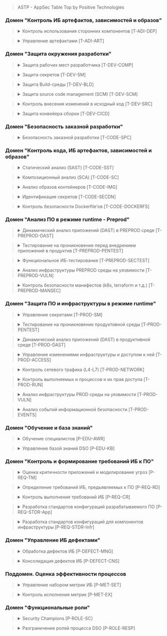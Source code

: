 > ASTP - AppSec Table Top by Positive Technologies 

### Домен "Контроль ИБ артефактов, зависимостей и образов"      

> <details>
> <summary> Контроль использования сторонних компонентов [T-ADI-DEP] </summary>
> 
> |ID| Описание | Уровень зрелости | BSIMM| SAMM | ASTP
> | --- | --- | --- | --- | --- | --- |
> | T-ADI-DEP-0-1 | Управление зависимостями (Dependencies) в исходном коде осуществляется в каком-либо виде | 0 |- | SB-B-1 |- |
> | T-ADI-DEP-1-1 | Существуют (формализованы) единые правила, определяющие возможность использования тех или иных зависимостей в коде. </br> Например, есть утвержденный документ, и/или страница в базе знаний, описывающие порядок использования зависимостей в коде. | 2 |- | SB-B-2 | TP2 |
> | T-ADI-DEP-1-2 | Обновление существующих зависимостей выполняется вручную. </br> Например, если возникла необходимость использовать новую версию библиотеки в коде, то ее вручную выгружают и добавляют в проект | 2 |- | SB-B-2 |- |
> | T-ADI-DEP-1-3 | Существует (описан, формализован) план реагирования на события ИБ, связанных с зависимостями. | 2 | SR2.7 |- | MI4 |
> | T-ADI-DEP-1-4 | Выполняется харденинг (безопасная настройка) файлов конфигураций используемых пакетов open source software - OSS (например, nuget.config, .npmrc, pip.conf, pom.xml, etc.). | 2 |- | EM-A-1 | CNFG1 |
> | T-ADI-DEP-1-5 | Зависимости с тэгом "latest" не применяются | 2 |- | SA-B-1 |- |
> | T-ADI-DEP-2-1 | Разработчики получают и используют OSS компоненты, применяя только стандартизованные (формализованные и утвержденные) методы | 3 | SR2.7 |- |- |
> | T-ADI-DEP-2-2 | Контролируется и регулируется использование новых (моложе 60 дней) и старых (неактуальных, заброшенных, старше 365 дней) OSS. </br> Например, настроен OSS firewall на предупреждение (или запрет) использования OSS, выпущенных\актуализированных более 365 дней назад и менее чем 60 дней | 3 |- | OM-B-1, OM-B-2, SB-B-2 |- |
> | T-ADI-DEP-3-1 | Выполняется инвентаризация используемых зависимостей. </br> Например, создан внутренний репозиторий. | 4 | SR1.5 | SB-B-1 | SCA5 |
> | T-ADI-DEP-3-2 | При выполнении Pull/Merge request предоставляется список всех уязвимостей используемых зависимостей. </br> Это может быть реализовано с помощью SCA решения | 4 |- |- |- |
> | T-ADI-DEP-3-3 | Выполняется верификация цифровой подписи SBOM перед использованием зависимостей в сборке. </br> Это может быть реализовано с помощью SCA решения | 4 |- |- | SCS1 </br> IA3 |
> | T-ADI-DEP-3-4 | Выполняется автоматическое обновление используемых зависимостей. </br> Это может быть реализовано с помощью специальных утилит для обновления зависимостей. | 4 |- |- |- |
> | T-ADI-DEP-4-1 | Выполняется самостоятельная сборка необходимых зависимостей в доверенной среде | 6 |- |- |- |
> | T-ADI-DEP-4-2 | Выполняется создание и проверка цифровой подписи собранных зависимостей </br> Например, с помощью Cosign | 6 | SE2.4 | SB-A-1 | SCS1 </br> IA3 |
> | T-ADI-DEP-4-3 | Выполняется создание и проверка цифровой подписи на SBOM для собранных зависимостей </br> Например, с помощью Cosign | 6 |- |- | SCS1 </br> IA3 |
>
</details>

> <details>
> <summary>Управление артефактами [T-ADI-ART] </summary>
> 
> |ID| Описание | Уровень зрелости | BSIMM| SAMM | ASTP
> | --- | --- | --- | --- | --- | --- |
> | T-ADI-ART-0-1 | Управление артефактами разработки присутствует в каком-либо виде | 0 |- | SA-B-2 |- |
> | T-ADI-ART-1-1 | Все артефакты разработки хранятся в доверенных registry. </br> Например, используется внутренний реестр. | 1 |- |- | OSS2 |
> | T-ADI-ART-1-2 | Строго ограниченный перечень лиц может помещать артефакты в registry. </br> Внутри registry настроены правила разграничения доступа. | 1 |- |- | AC2 |
> | T-ADI-ART-1-3 | Для аутентификации в registry используются внешние сервисы. </br> Например, выполнена интеграция с LDAP или другим IdM, локальные учетные записи не используются. | 1 |- |- |- |
> | T-ADI-ART-1-4 | Отключен анонимный доступ в registry | 1 |- |- | AC2 </br> CNFG1 |
> | T-ADI-ART-1-5 | Настроен и включен аудит любых изменений конфигурации хранилищ артефактов | 1 |- |- | CNFG1 |
> | T-ADI-ART-2-1 | Разработчики получают артефакты для дальнейшей работы только из внутренних репозиториев | 3 |- |- |- |
> | T-ADI-ART-2-2 | Выполняется создание хэш сумм артефактов перед отправкой их в registry, а также их проверка при сборке | 3 |- |- | SCS1 </br> IA3 |
> | T-ADI-ART-2-3 | Для взаимодействия с registry используются webhook с использованием TLS версии не ниже 1.2 | 3 |- |- |- |
> | T-ADI-ART-3-1 | Выполняется создание цифровых подписей всех артефактов перед их отправкой в registry | 4 | SE2.4 |- | SCS1 </br> IA3 |
> | T-ADI-ART-3-2 | Для всех артефактов создается SBOM | 4 | SR1.5 </br> SE3.6 |- |- |
> | T-ADI-ART-3-3 | Используется многофакторная аутентификация для доступа к registry | 4 |- |- |- |
> | T-ADI-ART-3-4 | Конвейер сборки (build pipeline) подписывает все артефакты, которые он создает | 4 | SE2.4 |- | IA3 |
> | T-ADI-ART-4-1 | Выполняется шифрование всех артефактов в registry | 5 |- |- |- |
>
</details>

### Домен "Защита окружения разработки"

> <details>
> <summary>Защита рабочих мест разработчика [T-DEV-COMP] </summary>
> 
> |ID| Описание | Уровень зрелости | BSIMM| SAMM | ASTP
> | --- | --- | --- | --- | --- | --- |
> | T-DEV-COMP-0-1 | Применяются практики защиты рабочих мест разработчиков | 0 |- |- | CNFG1 </br> MI1 |
> | T-DEV-COMP-1-1 | Утверждены и применяются базовые требования к ПО и настройкам на корпоративных рабочих местах разработчиков. </br> Например, требования к антивирусу, обновлениям ОС, требования к паролям. | 1 |- |- |- |
> | T-DEV-COMP-1-2 | Удаленный доступ с некорпоративных (и, соответственно, ненастроенных) устройств к инструментам разработки возможен только для ограниченного (небольшого) числа устройств. | 1 |- |- | AC2 </br> MI1 |
> | T-DEV-COMP-2-1 | Удаленный доступ к инструментам разработки возможен либо с корпоративных устройств с использованием MDM, либо через промежуточные\проксирующие системы, например, VDI или PAM. | 3 |- |- | MI1 |
>
</details>

> <details>
> <summary>Защита секретов [T-DEV-SM] </summary>
> 
> |ID| Описание | Уровень зрелости | BSIMM| SAMM | ASTP
> | --- | --- | --- | --- | --- | --- |
> | T-DEV-SM-0-1 | Существует практика управления секретами | 0 |- | SD-B-1 |- |
> | T-DEV-SM-1-1 | Секреты в среде разработки защищаются встроенными механизмами инструментов разработки, например, CI/CD системы, без применения Secret Management систем. | 1 |- | SD-B-1 |- |
> | T-DEV-SM-1-2 | Инциденты ИБ, связанные с использованием секретов в среде разработки, обрабатываются службой ИБ совместно с разработчиками. | 1 | CMVM1.1 | IM-A-2 | MI4 |
> | T-DEV-SM-2-1 | Секреты окружения разработки хранятся в Secret Management инструменте, например, Hashicorp Vault. | 2 |- | SD-B-2 | IA2 |
> | T-DEV-SM-2-2 | Разработчики и инженеры обмениваются секретамис помощью инструмента Secret Management, например, Hashicorp Vault | 2 |- | SD-B-2 |- |
> | T-DEV-SM-3-1 | Секреты всех сред и инструментов (за исключением рабочих станций разработчиков и подобных adhoc сред) хранятся в SM (например, Vault), количество hardcoded секретов минимально. Случаи использования hardcoded секретов известны команде ИБ и запланирован отказ от их использования | 3 |- | SD-B-1 |- |
> | T-DEV-SM-3-2 | Сформирована и применяется политика ротации секретов окружений разработки | 3 |- | SD-B-3 |- |
> | T-DEV-SM-4-1 | Используются динамические секреты с ограничением доступа для сред | 6 |- |- |- |
>
</details>

> <details>
> <summary>Защита Build-среды [T-DEV-BLD] </summary>
> 
> |ID| Описание | Уровень зрелости | BSIMM| SAMM | ASTP
> | --- | --- | --- | --- | --- | --- |
> | T-DEV-BLD-0-1 | Применяются практики защиты инфраструктуры сборки ПО | 0 |- | SB-A-1 | CNFG1 </br> SCS2 |
> | T-DEV-BLD-1-1 | Доступ к среде сборки (build) (оркестратор, worker-узлы итд) ограничен (настроен RBAC) | 2 |- |- | AC2 </br> MI1 |
> | T-DEV-BLD-1-2 | Для всех узлов сборки (build worker) используется подход push (вместо pull) для передачи параметров | 2 |- |- |- |
> | T-DEV-BLD-1-3 | Каждый узел сборки (build worker) имеет минимально необходимые сетевые доступы (для связи только с нужными сервисами и только по определенным портам\протоколам) | 2 |- | SB-A-2 | AC1 </br> MI1 |
> | T-DEV-BLD-1-4 | Выполняется централизованное хранение журналов (логов) сборки, включающее изменение настроек | 2 |- | SB-A-3 | SCS2 |
> | T-DEV-BLD-2-1 | Осуществляется мониторинг и реагирование на инциденты для узлов сборки в части потребления вычислительных ресурсов (CPU, RAM, HDD и пр). | 3 | CMVM1.1 |- |- |
> | T-DEV-BLD-3-1 | Каждый узел сборки (build worker) имеет отдельную роль (например, тестирование, компиляция, отправка артефактов), прочие задачи на нем не выполняются | 5 |- |- | TP3 |
> | T-DEV-BLD-3-2 | Реализована настройка механизмов безопасности для узлов сборки | 5 |- | SB-A-1 </br> SB-A-2 | CNFG1 |
> | T-DEV-BLD-3-3 | Все настройки узлов сборки (build worker) централизованно хранятся в системе хранения исходного кода | 5 |- |- |- |
> | T-DEV-BLD-4-1 | Создание среды сборки (build environment) выполняется автоматизировано (IaC) | 6 |- |- | SCS2 |
>
</details>
 
> <details>
> <summary>Защита source code management (SCM) [T-DEV-SCM] </summary>
> 
> |ID| Описание | Уровень зрелости | BSIMM| SAMM | ASTP
> | --- | --- | --- | --- | --- | --- |
> | T-DEV-SCM-0-1 | Применяются практики защиты репозитория кода | 0 |- |- |- |
> | T-DEV-SCM-1-1 | Создавать и удалять репозитории могут только определенные пользователи (например, настроен RBAC) | 2 |- |- | AC2 |
> | T-DEV-SCM-1-2 | Удалять issues могут только определенные пользователи (например, настроен RBAC) | 2 |- |- | AC2 |
> | T-DEV-SCM-1-3 | Создавать teams/groups могут только определенные пользователи (например, настроен RBAC) | 2 |- |- | AC2 |
> | T-DEV-SCM-1-4 | Количество администраторов VCS ограничено и регулярно проверяется | 2 |- |- |- |
> | T-DEV-SCM-1-5 | Управление доступом к системе контроля версий осуществляется с использованием ролевой модели, созданной на основе принципа минимальных привилегий. Модель регулирует как минимум: </br> - Возможности по созданию репозиториев </br> - Возможности по удалению репозиториев </br> - Возможности по изменению видимости репозиториев | 2 |- |- |- |
> | T-DEV-SCM-1-6 | Непривилегированным пользователям доступно создание только приватных репозиториев | 2 |- |- | AC2 |
> | T-DEV-SCM-1-7 | При установке любых приложений и дополнений в Source code management системах (SCM) запрашивается одобрение (approval) администратора | 2 |- |- |- |
> | T-DEV-SCM-2-1 | У всех копий (forks) кода включен аудит, а также назначен ответственный | 3 |- |- |- |
> | T-DEV-SCM-2-2 | Регулярно осуществляется анализ и удаление неактивных пользователей из проекта | 3 |- |- |- |
> | T-DEV-SCM-2-3 | Почтовые уведомления могут направляться только на доверенные (проверенные) домены | 3 |- |- |- |
> | T-DEV-SCM-2-4 | Неактивные (ненужные) приложения (applications или дополнения) удаляются из SCM системы | 3 |- | OM-B-1 |- |
> | T-DEV-SCM-2-5 | Для каждого репозитория по умолчанию установлены минимальные привилегии пользователей | 3 |- | SA-A-1 |- |
> | T-DEV-SCM-2-6 | Для добавления нового пользователя в VCS используются только корпоративные email | 3 |- |- |- |
> | T-DEV-SCM-3-1 | Все изменения видимости проекта отслеживаются | 4 |- |- |- |
> | T-DEV-SCM-3-2 | Осуществляется идентификация неиспользуемых репозиториев и их архивирование | 4 |- |- |- |
> | T-DEV-SCM-3-3 | Доступ к SCM осуществляется с использованием многофакторной аутентификации | 4 |- |- |- |
> | T-DEV-SCM-3-4 | Доступ к VCS системам осуществляется только с разрешенных IP-адресов | 4 |- |- | AC1 |
> | T-DEV-SCM-4-1 | Проводится анализ кода на наличие аномалий, релевантных организации (например, commit содержит слишком значительные изменения объемов кода или в commit'ов слишком много в определенный промежуток времени) | 6 |- |- | MI4 |
> | T-DEV-SCM-4-2 | Доступ разработчиков к репозиторию осуществляется с использованием сертификатов, созданных только с использованием внутреннего CA (центр сертификации) компании (а не самоподписанные сертификаты) в качестве дополнительного фактора аутентификации | 6 |- |- |- |
>
</details>


> <details>
> <summary>Контроль внесения изменений в исходный код [T-DEV-SRC] </summary>
> 
> |ID| Описание | Уровень зрелости | BSIMM| SAMM | ASTP
> | --- | --- | --- | --- | --- | --- |
> | T-DEV-SRC-0-1 | Применяются практики контроля внесения изменений в исходный код | 0 |- | RT-A-3 |- |
> | T-DEV-SRC-1-1 | Все изменения в исходном коде отслеживаются с использованием системы контроля версий (SCM) | 1 |- |- | GF1 |
> | T-DEV-SRC-1-2 | Круг согласования запроса на слияние исходного кода начинается заново при внесении новых предложений по изменению | 1 |- |- | GF1 |
> | T-DEV-SRC-1-3 | Разработчики не обладают правами "dismiss code change review", позволяющими обходить стандартную процедуру проверки кода | 1 |- |- | AC2 |
> | T-DEV-SRC-1-4 | Для всех репозиториев включена опция linear history. В качестве вариантов merge доступны только squash и rebase merge | 1 |- |- |- |
> | T-DEV-SRC-1-5 | Используется защита веток (branch protection) | 1 |- |- |- |
> | T-DEV-SRC-2-1 | Осуществляется регулярный анализ и удаление неиспользуемых веток (branches) | 3 |- |- |- |
> | T-DEV-SRC-2-2 | Запрос на слияние (merge request) реализуется только при успешном прохождении всех проверок | 3 | ST3.6 |- |- |
> | T-DEV-SRC-2-3 | Все открытые ветки (branches) обновляются перед отправкой запроса на merge | 3 |- |- |- |
> | T-DEV-SRC-2-4 | Слияние изменений в исходном коде разрешены только в случае отсутствия открытых комментариев и обсуждений | 3 |- |- |- |
> | T-DEV-SRC-2-5 | Для каждого изменения исходного кода есть соответствующий тикет в системе управления заданиями (task maganement system, например, jira) | 3 |- |- |- |
> | T-DEV-SRC-2-6 | Правила защиты, применяемые к веткам (branch protection rules), применяются в том числе к УЗ администраторов | 3 |- |- |- |
> | T-DEV-SRC-3-1 | Для наиболее важных файлов определены и назначены Code Owners | 4 |- |- |- |
> | T-DEV-SRC-3-2 | Code Owners согласовывают изменения файлов, которые им "принадлежат" | 4 |- |- |- |
> | T-DEV-SRC-3-3 | Только подписанные commits (signed commit) допускаются к merge requests (особенно в main-ветку) | 4 | SE2.4 |- |- |
> | T-DEV-SRC-3-4 | Каждое изменение в исходном коде (каждый commit) согласовывается как минимум двумя аутентифицированными пользователями | 4 |- |- |- |
> | T-DEV-SRC-3-5 | Осуществляется контроль за удалением защищенных веток (protected branch) | 4 |- |- |- |
> | T-DEV-SRC-4-1 | Для всех репозиториев функция "force push" доступна только для владельца | 6 |- |- |- |
>
</details>

> <details>
> <summary>Защита конвейера сборки [T-DEV-CICD] </summary>
> 
> |ID| Описание | Уровень зрелости | BSIMM| SAMM | ASTP
> | --- | --- | --- | --- | --- | --- |
> | T-DEV-CICD-0-1 | Применяются практики защиты конвейера сборки ПО | 0 |- | SB-A-1 | AC2 </br> MI1 |
> | T-DEV-CICD-1-1 | Доступ к конвейеру сборки ограничен (настроен RBAC) | 1 |- |- | SCS2 |
> | T-DEV-CICD-1-2 | Выполняется централизованное хранение журналов событий конвейеров сборки | 1 |- |- |- |
> | T-DEV-CICD-1-3 | Используется подход "CICD as a code" при создании конвейера разработки | 1 | SM3.4 |- |- |
> | T-DEV-CICD-2-1 | Для каждого этапа сборки строго определены входные и выходные параметры и результаты | 3 |- |- |- |
> | T-DEV-CICD-2-2 | Изменение конфигурационных файлов CI\CD (конвейеров сборки) непрерывно отслеживается | 3 |- |- |- |
> | T-DEV-CICD-3-1 | Выполняется централизованное хранение всех логов стадии сборки (Build) | 4 |- |- | SCS2 |
> | T-DEV-CICD-4-1 | Каждый конвейер (CICD), используемый для сборки, имеет единственное предназначение (например, тестирование, компиляция, отправка артефактов), прочие задачи на нем не выполняются | 5 |- |- | TP3 |
>
</details>

### Домен "Безопасность заказной разработки"        

> <details>
> <summary>Безопасность заказной разработки [T-CODE-SPC] </summary>
> 
> |ID| Описание | Уровень зрелости | BSIMM| SAMM | ASTP
> | --- | --- | --- | --- | --- | --- |
> | T-CODE-SPC-0-1 | Предъявляются требования к подрядчикам в части заказной разработки | 0 |- |- |- |
> | T-CODE-SPC-1-1 | Предъявляются базовые функциональные требования по ИБ к разрабатываемому подрядчиками ПО | 2 |- |- |- |
> | T-CODE-SPC-1-2 | При выборе подрядчика, осуществлющего заказную разработку, учитываются его возможности, опыт, существующие у подрядчика мероприятия, связанные с безопасной разработкой ПО. | 2 |- |- |- |
> | T-CODE-SPC-2-1 | Для критичных приложений, разработанных подрядчиками, регулярно проводятся пентесты/исходный код проверяется своими силами иоли другими специализированными подрядчиками | 4 |- |- |- |
> | T-CODE-SPC-2-2 | Разработаны и учитываются при выобре подрядчика детальные критерии в части безопасной разработки: </br> - Требования к наличию и использованию анализаторов кода и компонентов при разработке ПО; </br> - Требования к предоставлению отчетов об отсутсвтии и\или исправлении уязвимостей в разрабатываемом ПО; </br> и др. | 4 |- |- |- |
> | T-CODE-SPC-2-3 | В Компании разработаны и применяются процедуры для выявления и контроля устранения выявленных уязвимостей в разрабатываемом подрядчиокм ПО | 4 |- |- |- |
> | T-CODE-SPC-2-4 | В контракты на разработку подрядчиком ПО включаются формулировки, требующие предоставление компании-заказчику спецификаций программного обеспечения (Software Bill of Materials, SBOM) для каждой версии ПО. Определены механизмы получения SBOM. | 4 |- |- |- |
> | T-CODE-SPC-3-1 | Внутри компании-заказчика проводится композиционный анализ разработанного подрядчиками на заказ ПО | 5 |- |- |- |
> | T-CODE-SPC-3-2 | Для всех приложений, разработанных подрядчиками ПО, проводятся пентесты/проходит проверку исходный код (в случае его предоставления) внутренними силами или при помощи специализированных подрядчиков | 5 |- |- |- |
> | T-CODE-SPC-3-3 | Все предоставляемые подрядчиком (разработчиком ПО) артефакты (включая SBOM) подписываются электронной подписью. В компании-заказчике внедрен процесс проверки подписей предоставляемых артефактов | 5 |- |- |- |
> | T-CODE-SPC-3-4 | В контракты на разработку подрядчиком ПО включаются формулировки, требующие предоставление всего исходного кода разрабатываемого ПО. | 5 |- |- |- |
> | T-CODE-SPC-3-5 | Проводится статический анализ исходного кода для разработанного поставщиком ПО, выполняется анализ полученных результатов | 5 |- |- |- |
> | T-CODE-SPC-4-1 | Вся заказная разработка ПО ведется подрядчиками (разработчиками ПО) в инфраструктуре компании-заказчика, с использованием всех инструментов безопасной разработки (SAST, DAST, OSA\SCA, Container security и др.) и в соответстии с процессами компании-заказчика | 7 |- |- |- |
>
</details>

### Домен "Контроль кода, ИБ артефактов, зависимостей и образов"        

> <details>
> <summary>Статический анализ (SAST) [T-CODE-SST] </summary>
> 
> |ID| Описание | Уровень зрелости | BSIMM| SAMM | ASTP
> | --- | --- | --- | --- | --- | --- |
> | T-CODE-SST-0-1 | Выполняется статический анализ исходного кода разрабатываемого ПО | 0 |- | ST-A-1 | SPA3 |
> | T-CODE-SST-1-1 | Анализ исходного кода применяется, как минимум, ситуативно. | 2 | CR1.2 | ST-A-1 |- |
> | T-CODE-SST-1-2 | В SAST используются, как минимум, правила по умолчанию | 2 |- | ST-A-1 |- |
> | T-CODE-SST-2-1 | Выполняется регулярное сканирование отдельных частей кода, например: </br> - изменений в коде по результатам спринтов </br> - код разработанных framework </br> - итд | 3 |- | ST-A-2 | QA5 |
> | T-CODE-SST-2-2 | Неиспользуемые правила анализа в SAST отключены | 3 |- | ST-A-2 | SPA4 |
> | T-CODE-SST-2-3 | Выполнена интеграция SAST в CI (отдельный скрипт для каждой команды) | 3 | SM3.4 </br> CR1.4 </br> CR1.5 | ST-A-3 | SPA5 |
> | T-CODE-SST-2-4 | Используются плагины SAST в IDE [при их наличии] | 3 |- |- | SPA3 |
> | T-CODE-SST-3-1 | Выполняется регулярное сканирование SAST полной кодовой базы | 4 |- | ST-A-1 | QA5 |
> | T-CODE-SST-3-2 | Используются кастомизированные правила | 4 | CR2.6 | ST-A-2 | SPA4 </br> VM2 |
> | T-CODE-SST-3-3 | Выполнена интеграция SAST с инструментом code quality (например, SonarQube) | 4 |- |- |- |
> | T-CODE-SST-4-1 | Выполняется сканирование исходного кода open source компонентов (сканирование на malware, protestware и т.д.) | 7 |- | SB-B-3 |- |
>
</details>

> <details>
> <summary>Композиционный анализ (SCA)  [T-CODE-SC] </summary>
> 
> |ID| Описание | Уровень зрелости | BSIMM| SAMM | ASTP
> | --- | --- | --- | --- | --- | --- |
> | T-CODE-SC-0-1 | Выполняется композиционный анализ разрабатываемого ПО | 0 | SM3.5 | SB-B-2 | OSS1 </br> SCA1 |
> | T-CODE-SC-1-1 | В SCA используются, как минимум, политики анализа по умолчанию | 1 | SE3.8 |- | SCA1 |
> | T-CODE-SC-1-2 | Применяется выборочная блокировка подключаемых библиотек вручную при выявлении дефектов ИБ | 1 |- |- |- |
> | T-CODE-SC-1-3 | В SCA сохраняется история всех используемых (использованных) библиотек | 1 | SR1.5 |- |- |
> | T-CODE-SC-2-1 | Библиотеки с уязвимостями с высоким рейтингом, включая RCE, блокируются по договоренности между ИБ и разработчиками | 2 |- | DM-A-2 |- |
> | T-CODE-SC-2-2 | Осуществляется контроль получения образов (получение только из доверенных репозиториев) | 2 |- |- |- |
> | T-CODE-SC-2-3 | Выполняется проверка цифровых подписей и хэшей компонентов | 2 | SE2.4 | SB-A-1 |- |
> | T-CODE-SC-2-4 | Настроена интеграция SCA в CI/CD | 2 | SM3.4 </br> CR1.4 </br> CR1.5 | ST-A-3 | SCA1 </br> SCA3 |
> | T-CODE-SC-2-5 | Выполняется проверка на лицензионную чистоту | 2 | SR2.7 | SB-B-2 | OSS4 |
> | T-CODE-SC-3-1 | Подключение всех возможных open source feeds | 4 |- |- |- |
> | T-CODE-SC-3-2 | Совмещение практик SAST и SCA для идентификации уязвимостей в коде (effective usage analyse. Например, библиотека уязвима, но при этом НЕ используется уязвимый метод) | 4 | CR3.2 |- |- |
> | T-CODE-SC-3-3 | Используются SCA плагины для IDE для pre-commit hooks | 4 |- |- |- |
> | T-CODE-SC-3-4 | Библиотеки со статусом End of life блокируются по договоренности между ИБ и разработчиками | 4 |- | OM-B-2 |- |
> | T-CODE-SC-4-1 | Использование платных feeds, обогащающих результаты анализа open source компонентов | 6 |- |- |- |
>
</details>

> <details>
> <summary>Анализ образов контейнеров [T-CODE-IMG] </summary>
> 
> |ID| Описание | Уровень зрелости | BSIMM| SAMM | ASTP
> | --- | --- | --- | --- | --- | --- |
> | T-CODE-IMG-0-1 | Выполняется сканирование образов контейнеров на наличие уязвимостей | 0 |- |- |- |
> | T-CODE-IMG-1-1 | Сканирование образов контейнеров на наличие уязвимостей регламентировано и выполняется стандартизированным набором инструментов | 1 |- |- |- |
> | T-CODE-IMG-1-2 | Выполняется сканирование образов контейнеров. Запуск сканирования происходит в ручном режиме. | 1 |- |- | OSS3 |
> | T-CODE-IMG-1-3 | Применяется выборочная блокировка образов контейнеров вручную при выявлении дефектов ИБ | 1 |- |- |- |
> | T-CODE-IMG-2-1 | Выполняется сканирование образов контейнеров в CI/CD на наличие уязвимостей | 2 | SM3.4 |- |- |
> | T-CODE-IMG-2-2 | Выполняется периодическое сканирование образов контейнеров, размещенных во внутренних репозиториях, на наличие уязвимостей | 2 |- |- |- |
> | T-CODE-IMG-2-3 | При обнаружении дефектов ИБ в образах контейнеров автоматизированно создаются задачи на их устранение в тикет-системе | 2 |- |- |- |
> | T-CODE-IMG-3-1 | Выполняется проверка цифровых подписей образов контейнеров | 3 | SE2.4 |- |- |
> | T-CODE-IMG-3-2 | Non-compliant ресурсы блокируются по договоренности между ИБ и разработчиками | 3 |- |- |- |
> | T-CODE-IMG-4-1 | Сборки в CI/CD блокируются при найденных уязвимостях в образах контейнеров по договоренности между ИБ и разработчиками. | 4 |- |- |- |
>
</details>

> <details>
> <summary>Идентификация секретов   [T-CODE-SECDN] </summary>
> 
> |ID| Описание | Уровень зрелости | BSIMM| SAMM | ASTP
> | --- | --- | --- | --- | --- | --- |
> | T-CODE-SECDN-0-1 | Применяются практики поиска секретов | 0 |- |- | SPA7 |
> | T-CODE-SECDN-1-1 | Механизмы идентификации секретов применяются как минимум в SCM системах | 1 |- |- |- |
> | T-CODE-SECDN-1-2 | Инструменты идентификации секретов запускаются вручную | 1 |- |- |- |
> | T-CODE-SECDN-1-3 | В инструментах идентификации секретов используются настройки поиска секретов, заданные по умолчанию | 1 |- |- | SPA7 |
> | T-CODE-SECDN-1-4 | Инциденты ИБ, связанные с использованием найденных секретов, разрешаются совместно с разработчиками | 1 | CMVM1.1 | IM-A-2 |- |
> | T-CODE-SECDN-2-1 | Инструменты идентификации секретов охватывают: </br>    - Все версии кода, хранящиеся в SCM </br>    - Манифесты IaC </br>    - Артефакты:  </br>        - образы Docker,  </br>        - Все репозитории </br>        - Облачную инфраструктуру </br>        - Сканирование и блокирование  секретов во   время стадий pull/Merge | 2 |- |- |- |
> | T-CODE-SECDN-2-2 | В инструментах идентификации секретов используются кастомизированные настройки поиска секретов. | 2 | CR2.6 |- | SPA7 </br> VM2 |
> | T-CODE-SECDN-2-3 | При обработке событий ИБ, связанных с найденными секретами используется приоритизация | 2 |- | IM-B-2 |- |
> | T-CODE-SECDN-3-1 | При наличии в коде секретов commit'ы блокируются по договоренности между ИБ и разработчиками </br>  | 3 |- |- |- |
> | T-CODE-SECDN-3-2 | Сканирование секретов также включает в себя: </br>  - Рабочие станции разработчиков и любые adhoc среды </br>  - Логи сборок (Build logs) | 3 |- |- |- |
> | T-CODE-SECDN-4-1 | Hardcoded секреты отсутствуют | 5 |- | SD-B-2 |- |
>
</details>

> <details>
> <summary>Контроль безопасности Dockerfile’ов  [T-CODE-DOCKERFS] </summary>
> 
> |ID| Описание | Уровень зрелости | BSIMM| SAMM | ASTP
> | --- | --- | --- | --- | --- | --- |
> | T-CODE-DOCKERFS-0-1 | Применяются практики безопасного написания Dockerfiles | 0 |- |- |- |
> | T-CODE-DOCKERFS-1-1 | Разработан регламент по безопасному написанию Dockerfiles. | 1 |- |- |- |
> | T-CODE-DOCKERFS-1-2 | Выполняется ручной контроль безопасности Dockerfile | 1 |- |- |- |
> | T-CODE-DOCKERFS-2-1 | Dockerfiles проверяются автоматизировано в pipeline. | 2 |- |- |- |
>
</details>

### Домен "Анализ ПО в режиме runtime - Preprod"        

> <details>
> <summary>Динамический анализ приложений (DAST) в PREPROD среде [T-PREPROD-DAST] </summary>
> 
> |ID| Описание | Уровень зрелости | BSIMM| SAMM | ASTP
> | --- | --- | --- | --- | --- | --- |
> | T-PREPROD-DAST-0-1 | Применяются практики динамического тестирования (DAST) | 0 |- | ST-A-1 | DPA2 |
> | T-PREPROD-DAST-1-1 | Динамическое сканирование используется как минимум для пользовательского интерфейса | 3 |- | ST-A-1 |- |
> | T-PREPROD-DAST-1-2 | Динамическое сканирование выполняется вручную | 3 |- |- |- |
> | T-PREPROD-DAST-2-1 | Отключены неиспользуемые в сканере правила | 4 |- | ST-A-2 | DPA3 |
> | T-PREPROD-DAST-2-2 | Выполняется сканирование без аутентификации (с полным покрытием пользовательского интерфейса): </br> -  Spider- сканирование (https://www.zaproxy.org/docs/desktop/addons/spider/) </br> -  Сканирование зависимостей | 4 | ST1.4 |- |- |
> | T-PREPROD-DAST-2-3 | Выполняется сканирование с аутентификацией: </br>   - Выполняется сканирование зависимостей </br>   - При сканировании происходит использование всех возможных ролей и пользовательских типов  </br>   - Поддержка существующих сессий </br>   - При сканировании используются функции log in/log out </br>   - Выполняется Spider-сканирование после аутентификации | 4 | ST1.4 |- |- |
> | T-PREPROD-DAST-2-4 | Настроена интеграция сканера с инструментами CI/CD | 4 |- | ST-A-3 | DPA4 |
> | T-PREPROD-DAST-3-1 | Выполняется сканирование в том числе скрытых путей | 5 |- |- | VM2 |
> | T-PREPROD-DAST-3-2 | Используются доработанные (кастомизированные) параметры при сканировании для максимального покрытия входных параметров | 5 |- | ST-A-2 | DPA3 </br> VM2 |
> | T-PREPROD-DAST-3-3 | При сканировании используется бизнес-логика сканируемого приложения. Например, выполняется login, вносятся изменения в учетную запись, выполняется добавление товара в корзину и др. | 5 |- | RT-B-2 |- |
> | T-PREPROD-DAST-3-4 | Выполняется раздельное сканирование backend и frontend, включая: </br> - Сканирование SOAP сервисов </br> - Сканирование сервисов proxy, которые передают запросы между frontend и backend </br> - fuzzing XML и JSON данных, которые передаются в API сервисы | 5 | ST2.6 |- | QA3 </br> DPA1 |
> | T-PREPROD-DAST-4-1 | Выполняется сканирование всех путей и взаимодействий (в т.ч. с backend) | 6 |- |- |- |
> | T-PREPROD-DAST-4-2 | Используется несколько сканеров для увеличения поверхности сканирования и получения пересекающихся результатов | 6 |- | ST-A-1 |- |
> | T-PREPROD-DAST-4-3 | Используются custom профили для динамического тестирования с повышенной интенсивностью и тяжестью для критичных частей приложения | 6 |- | ST-B-1 |- |
>
</details>

> <details>
> <summary>Тестирование на проникновение перед внедрением приложений в продуктив [T-PREPROD-PENTEST] </summary>
> 
> |ID| Описание | Уровень зрелости | BSIMM| SAMM | ASTP
> | --- | --- | --- | --- | --- | --- |
> | T-PREPROD-PENTEST-0-1 | Применяется тестирование на проникновение в среде Preprod | 0 |- | ST-B-2 | ISA3 </br> ESA3 |
> | T-PREPROD-PENTEST-1-1 | Тестирование на проникновение в среде Preprod проводится регулярно | 1 |- | ST-B-2 | ISA3 </br> ESA3 |
> | T-PREPROD-PENTEST-1-2 | Проводятся пентесты Preprod среды методом "черный ящик" (пентестер не знает ничего об атакуемой Preprod среде, кроме базовой информации о ней - доменные имена, ip-адреса) | 1 |- | ST-B-2 |- |
> | T-PREPROD-PENTEST-1-3 | Проводятся пентесты методом "серый ящик" (пентестер знает все об атакуемой Preprod среде - архитектуру среды и анализируемого ПО, их версии, имеет доступ к исходному коду ПО и пр.) | 1 | PT2.2 | ST-B-2 |- |
> | T-PREPROD-PENTEST-2-1 | Разработан и применяется регламент, описывающий проведение тестирования на проникновение в среде Preprod | 2 |- |- | ISA3 </br> ESA3 |
> | T-PREPROD-PENTEST-4-1 | Проводится анализ безопасности инструментов безопасной разработки (анализируются, например, инструменты SAST или OSA\SCA на предмет наличия в них уязвимостей или дефектов - можно ли без авторизации "украсть" отчеты, конфиги и пр) | 6 |- |- |- |
>
</details>

> <details>
> <summary>Функциональное ИБ-тестирование  [T-PREPROD-SECTEST] </summary>
> 
> |ID| Описание | Уровень зрелости | BSIMM| SAMM | ASTP
> | --- | --- | --- | --- | --- | --- |
> | T-PREPROD-SECTEST-0-1 | Выполняется тестирование ИБ функционала разрабатываемого ПО | 0 |- | ST-A-1 | QA1 |
> | T-PREPROD-SECTEST-1-1 | Функциональное ИБ-тестирование проводится (ситуативно, нерегламентированно) | 1 |- | RT-A-1 |- |
> | T-PREPROD-SECTEST-2-1 | Разработан и применяется регламент, описывающий проведение функционального ИБ-тестирования | 2 | ST1.1 | PC-A-2 | QA1 |
> | T-PREPROD-SECTEST-2-2 | Не менее 5% функциональных ИБ-тестов автоматизированы | 2 | ST2.5 | RT-A-1 | QA2 </br> QA5 |
> | T-PREPROD-SECTEST-3-1 | Более 20 % тестов функций ИБ-тестирования автоматизированы | 6 | ST2.5 | RT-A-3 | QA2 </br> QA5 |
>
</details>

> <details>
> <summary>Анализ инфраструктуры PREPROD среды на уязвимости [T-PREPROD-VULN] </summary>
> 
> |ID| Описание | Уровень зрелости | BSIMM| SAMM | ASTP
> | --- | --- | --- | --- | --- | --- |
> | T-PREPROD-VULN-0-1 | Сканирование инфраструктуры PREPROD (среды тестирования и разработки ПО) на уязвимости производится в каком бы то ни было виде | 0 |- |- | ISA1 |
> | T-PREPROD-VULN-1-1 | Сканирование инфраструктуры PREPROD (среды тестирования и разработки ПО) на уязвимости производится периодически в ручном режиме при помощи инструментов автоматизации или скриптов. (ситуативно нерегламентированно) | 2 |- |- |- |
> | T-PREPROD-VULN-1-2 | Производится установка обновлений на элементы инфраструктуры, в т.ч. устранение выявленных уязвимостей | 2 |- | EM-B-2 | CNFG1 |
> | T-PREPROD-VULN-2-1 | Выполняется регулярное сканирование наиболее критических компонентов инфраструктуры PREPROD (среды тестирования и разработки ПО) на уязвимости, а также выстроен процесс по их исправлению | 4 |- |- | ISA1 |
> | T-PREPROD-VULN-2-2 | Выполняется регулярное выполнение задач инвентаризации активов PREPROD (среды тестирования и разработки ПО) сред автоматизированными средствами | 4 | SM3.1 </br> AM2.9 |- |- |
> | T-PREPROD-VULN-2-3 | Обновления безопасности регулярно устанавливаются на основные элементы инфраструктуры PREPROD (среды тестирования и разработки ПО) (например, оркестратор и операционные систем серверов) | 4 |- | EM-B-3 | CNFG1 |
> | T-PREPROD-VULN-3-1 | Выполняется регулярное сканирование всех компонентов инфраструктуры PREPROD (среды тестирования и разработки ПО), а также выстроен процесс по их исправлению | 5 |- |- | ISA1 |
> | T-PREPROD-VULN-3-2 | Выполняется автоматизированная проверка основных компонентов инфраструктуры PREPROD (среды тестирования и разработки ПО) (например, оркестратора и операционных систем серверов) на соответствие лучшим практикам, а также организован процесс по исправлению несоответствий | 5 |- |- | CNFG1 |
> | T-PREPROD-VULN-3-3 | Выполняется регулярное сканирование на уязвимости инфраструктуры PREPROD (среды тестирования и разработки ПО) автоматизированными средствами в режиме пентеста | 5 |- |- |- |
> | T-PREPROD-VULN-3-4 | Обновления безопасности регулярно устанавливаются на все элементы инфраструктуры PREPROD (среды тестирования и разработки ПО) (например, оркестратор и операционные систем серверов) | 5 |- |- |- |
> | T-PREPROD-VULN-4-1 | Выполняется автоматизированная проверка всех компонентов инфраструктуры PREPROD (среды тестирования и разработки ПО) на соответствие лучшим практикам , а также организован процесс по исправлению несоответствий | 7 |- |- |- |
> | T-PREPROD-VULN-4-2 | Осуществляется регулярная замена устаревшего неподдерживаемого производителями ПО для компонентов инфраструктуры PREPROD (среды тестирования и разработки ПО) | 7 |- | OM-B-3 |- |
>
</details>

> <details>
> <summary>Контроль безопасности манифестов (k8s, terraform и т.д.) [T-PREPROD-MANSEC] </summary>
> 
> |ID| Описание | Уровень зрелости | BSIMM| SAMM | ASTP
> | --- | --- | --- | --- | --- | --- |
> | T-PREPROD-MANSEC-0-1 | Выполняется ИБ тестирование файлов конфигураций (Dockerfiles, K8s manifests, Terraform, etc) | 0 |- | EM-A-3 | SPA1 |
> | T-PREPROD-MANSEC-1-1 | Применяется анализ Dockerfile на наличие дефектов ИБ. | 2 |- |- | SPA1 |
> | T-PREPROD-MANSEC-2-1 | Используется контроль конфигураций (k8s, IaC и т.п.) на наличие дефектов ИБ. | 3 | SE2.2 |- | SPA1 |
>
</details>

### Домен "Защита ПО и инфраструктуры в режиме runtime"     


> <details>
> <summary>Управление секретами [T-PROD-SM] </summary>
> 
> |ID| Описание | Уровень зрелости | BSIMM| SAMM | ASTP
> | --- | --- | --- | --- | --- | --- |
> | T-PROD-SM-0-1 | Применяются практики управления секретами и защиты секретов | 0 |- |- | IA2 |
> | T-PROD-SM-1-1 | Для управления секретами частично применяются встроенные механизмы ПО. Инструменты по управлению секретами не используются. | 1 |- |- |- |
> | T-PROD-SM-1-2 | Инциденты ИБ, связанные с использованием секретов, разрешаются совместно с владельцами систем. | 1 | CMVM1.1 |- | MI4 |
> | T-PROD-SM-2-1 | Используются инструменты по управлению секретами, но их использование не регламентировано. | 2 |- |- | IA2 |
> | T-PROD-SM-2-2 | При разборе событий ИБ, связанных с секретами, используется приоритизация (ранжирование) этих событий. </br> Например, событию A присваивается более высокий приоритет при обработке, чем событию B. Правила приоритизации событий ИБ формализованы. | 2 |- |- | MI4 |
> | T-PROD-SM-3-1 | Секреты всех сред  (за исключением Dev сред) хранятся в  системе управления секретами (допускается ситуативное использование hardcoded-секретов) | 3 |- |- | IA2 |
> | T-PROD-SM-3-2 | Используется автоматизированная ротация секретов. | 3 |- |- |- |
> | T-PROD-SM-3-3 | Разработаны и применяются регламенты по использованию инструментов по управлению секретами | 3 |- |- |- |
> | T-PROD-SM-4-1 | Используются динамические секреты, генерируемые под каждую сессию взаимодействия систем | 5 |- |- | IA2 |
> | T-PROD-SM-4-2 | Hardcoded секреты отсутствуют в продуктивной среде | 5 |- |- |- |
>
</details>

> <details>
> <summary>Тестирование на проникновение продуктивной среды   [T-PROD-PENTEST] </summary>
> 
> |ID| Описание | Уровень зрелости | BSIMM| SAMM | ASTP
> | --- | --- | --- | --- | --- | --- |
> | T-PROD-PENTEST-0-1 | Проводится тестирование на проникновение в среде Prod | 0 |- |- | ISA3 </br> ESA3 |
> | T-PROD-PENTEST-1-1 | Проводятся пентесты Prod среды методом "черный ящик" (пентестер не знает ничего об атакуемой Prod среде, кроме базовой информации о ней - доменные имена, ip-адреса) | 2 |- |- |- |
> | T-PROD-PENTEST-1-2 | Тестирование на проникновение в среде Prod проводится регулярно | 2 | PT1.1 |- | ISA3 </br> ESA3 |
> | T-PROD-PENTEST-1-3 | Проводятся пентесты методом "серый ящик" (пентестер знает все об атакуемой Prod среде - архитектуру среды и анализируемого ПО, их версии, имеет доступ к исходному коду ПО и пр.) | 2 | PT2.2 |- |- |
> | T-PROD-PENTEST-2-1 | Разработан регламент, описывающий критерии и частоту проведения тестов на проникновение в среде PROD | 3 |- |- |- |
> | T-PROD-PENTEST-3-1 | Разработана и внедрена программа Bug bounty | 4 | CMVM3.4 |- | TS2 </br> ESA1 |
> | T-PROD-PENTEST-4-1 | Проводятся пентесты вида "социальная инженерия", направленные и адаптированные на разработчиков | 7 |- |- |- |
> | T-PROD-PENTEST-4-2 | Проводятся Red Team \ Purple Team учения с привлечением разработчиков | 7 | PT3.1 </br> CMVM3.3 | EG-A-2 |- |
>
</details>

> <details>
> <summary>Динамический анализ приложений (DAST) в продуктивной среде  [T-PROD-DAST] </summary>
> 
> |ID| Описание | Уровень зрелости | BSIMM| SAMM | ASTP
> | --- | --- | --- | --- | --- | --- |
> | T-PROD-DAST-0-1 | Применяются практики динамического тестирования (DAST) | 0 |- |- | DPA2 |
> | T-PROD-DAST-1-1 | Динамическое сканирование используется как минимум для пользовательского интерфейса | 4 |- |- |- |
> | T-PROD-DAST-1-2 | Используется пассивное сканирование с помощью зеркалирования трафика | 4 |- |- |- |
> | T-PROD-DAST-1-3 | Динамическое сканирование выполняется вручную | 4 |- |- |- |
> | T-PROD-DAST-2-1 | Используются механизмы активного и пассивного сканирования | 5 |- |- |- |
> | T-PROD-DAST-2-2 | Выполняется сканирование без аутентификации (с полным покрытием пользовательского интерфейса): </br> -  Spider- сканирование (https://www.zaproxy.org/docs/desktop/addons/spider/) </br> -  Сканирование зависимостей | 5 |- |- |- |
> | T-PROD-DAST-2-3 | Выполняется сканирование с аутентификацией: </br>   - Выполняется сканирование зависимостей </br>   - При сканировании происходит использование всех возможных ролей и пользовательских типов  </br>   - Поддержка существующих сессий </br>   - При сканировании используются функции log in/log out </br>   - Выполняется Spider-сканирование после аутентификации | 5 |- |- |- |
> | T-PROD-DAST-2-4 | Настроена интеграция сканера с инструментами CI/CD | 5 |- |- | DPA4 |
> | T-PROD-DAST-2-5 | Отключены неиспользуемые в сканере правила | 5 |- |- | DPA3 |
> | T-PROD-DAST-3-1 | Выполняется сканирование в том числе скрытых путей | 6 |- |- |- |
> | T-PROD-DAST-3-2 | Используются доработанные (кастомизированные) параметры при сканировании для максимального покрытия входных параметров | 6 |- |- | DPA3 |
> | T-PROD-DAST-3-3 | При сканировании используется бизнес-логика сканируемого приложения. Например, выполняется login, вносятся изменения в учетную запись, выполняется добавление товара в корзину и др. | 6 |- |- |- |
> | T-PROD-DAST-3-4 | Выполняется раздельное сканирование backend и frontend, включая: </br> - Сканирование SOAP сервисов </br> - Сканирование сервисов proxy, которые передают запросы между frontend и backend </br> - fuzzing XML и JSON данных, которые передаются в API сервисы | 6 | ST2.6 |- | QA3 </br> DPA1 |
> | T-PROD-DAST-4-1 | Выполняется сканирование всех путей и взаимодействий (в т.ч. с backend) | 7 |- |- |- |
> | T-PROD-DAST-4-2 | Используется несколько сканеров для увеличения поверхности сканирования и получения пересекающихся результатов | 7 |- |- |- |
> | T-PROD-DAST-4-3 | Используются custom профили для динамического тестирования с повышенной интенсивностью и тяжестью для критичных частей приложения | 7 |- |- |- |
>
</details>

> <details>
> <summary>Управление изменениями инфраструктуры и доступом к ней  [T-PROD-ACCESS] </summary>
> 
> |ID| Описание | Уровень зрелости | BSIMM| SAMM | ASTP
> | --- | --- | --- | --- | --- | --- |
> | T-PROD-ACCESS-0-1 | Применяются практики автоматизации жизненного цикла инфраструктуры (например, подход IaC), а также необходимые меры защиты | 0 |- | OM-B-3 |- |
> | T-PROD-ACCESS-1-1 | Код инфраструктуры (IaC) хранится, в том числе, за пределами централизованного хранилища кода (SCM-системы) | 1 |- |- |- |
> | T-PROD-ACCESS-1-2 | Использование концепции Infrastructure as code. Продуктивная среда описана в виде кода, регулярно актуализируется и является воспроизводимой. | 1 |- |- |- |
> | T-PROD-ACCESS-1-3 | Реализован процесс контроля версий конфигурации инфраструктуры в виде кода (IaC) | 1 |- |- |- |
> | T-PROD-ACCESS-1-4 | Доступ к продуктивной среде предоставлен ограниченному числу доверенных пользователей | 1 |- |- | AC2 </br> MI1 |
> | T-PROD-ACCESS-1-5 | Запрещено использование паролей по умолчанию | 1 |- |- |- |
> | T-PROD-ACCESS-2-1 | Доступ к коду конфигурации инфраструктуры (файлам, описывающим IaC) предоставлен ограниченному числу пользователей | 3 |- |- | AC2 |
> | T-PROD-ACCESS-2-2 | Настроен, включен и обрабатывается аудит любых изменений для конфигураций внедрения в любые среды | 3 |- |- |- |
> | T-PROD-ACCESS-3-1 | Автоматизация внедрения в любые непродуктивные среды | 4 |- |- |- |
> | T-PROD-ACCESS-4-1 | Автоматизация внедрения в любые продуктивные среды | 7 |- |- |- |
>
</details>

> <details>
> <summary>Контроль сетевого трафика (L4-L7)  [T-PROD-NETWORK] </summary>
> 
> |ID| Описание | Уровень зрелости | BSIMM| SAMM | ASTP
> | --- | --- | --- | --- | --- | --- |
> | T-PROD-NETWORK-0-1 | Выполняется контроль сетевого трафика в PROD сегменте | 0 |- |- | AC1 |
> | T-PROD-NETWORK-1-1 | Выполняется контроль сетевого трафика на уровне межсетевых экранов (L3/L4) в PROD сегменте | 1 | SE1.2 |- | AC1 |
> | T-PROD-NETWORK-1-2 | PROD инфраструктура находится в выделенном сетевом сегменте | 1 |- |- | AC1 </br> MI1 |
> | T-PROD-NETWORK-2-1 | Настроены и используются глобальные сетевые политики на уровне сред контейнеризации | 2 |- |- | CNFG1 |
> | T-PROD-NETWORK-2-2 | Настроены и используются L7 сетевые политики контроля трафика | 2 | SE1.1 |- | MI1 </br> MI2 |
> | T-PROD-NETWORK-3-1 | Настроены и используются кастомизированные сетевые политики для различных микросервисов (namespace) | 3 |- |- |- |
>
</details>

> <details>
> <summary>Контроль выполняемых и процессов и их прав доступа [T-PROD-RUN] </summary>
> 
> |ID| Описание | Уровень зрелости | BSIMM| SAMM | ASTP
> | --- | --- | --- | --- | --- | --- |
> | T-PROD-RUN-0-1 | Выполняется контроль и защита исполняемых процессов | 0 |- |- |- |
> | T-PROD-RUN-1-1 | Используются средства контроля Runtime для сред контейнеризации (Kyverno, OPA gatekeeper, pod security admission, другие валидаторы) со стандартными настройками | 2 |- |- |- |
> | T-PROD-RUN-2-1 | Используются кастомизированные политики Runtime для сред контейнеризации, как минимум уровня всего кластера | 3 |- |- | VM2 |
> | T-PROD-RUN-3-1 | Настроены и используются кастомизированные Runtime политики для отдельных контейнерных приложений | 5 | SE3.3 |- |- |
>
</details>

> <details>
> <summary>Анализ инфраструктуры PROD среды на уязвимости [T-PROD-VULN] </summary>
> 
> |ID| Описание | Уровень зрелости | BSIMM| SAMM | ASTP
> | --- | --- | --- | --- | --- | --- |
> | T-PROD-VULN-0-1 | Применяется сканирование инфраструктуры на уязвимости в Prod сегменте | 0 |- |- | ISA1 </br> ESA3 |
> | T-PROD-VULN-1-1 | Сканирование инфраструктуры на уязвимости проводится, как минимум, вручную и ситуативно | 1 |- |- | ISA1 |
> | T-PROD-VULN-1-2 | Производится установка обновлений на элементы инфраструктуры, в т.ч. устранение выявленных уязвимостей | 1 |- | EM-B-2 |- |
> | T-PROD-VULN-2-1 | Выполняется регулярное сканирование компонентов инфраструктуры PROD, обеспечивающей доступ пользователем из сети Интернет на уязвимости, а также выстроен процесс по их исправлению | 2 |- |- |- |
> | T-PROD-VULN-2-2 | Выполняется регулярное выполнение задач инвентаризации активов PROD автоматизированными средствами | 2 | SM3.1 </br> AM2.9 </br> CMVM2.3 |- |- |
> | T-PROD-VULN-2-3 | Обновления безопасности регулярно устанавливаются на основные элементы инфраструктуры PROD (например, оркестратор и операционные систем серверов) | 2 |- | EM-B-3 | CNFG1 |
> | T-PROD-VULN-3-1 | Выполняется регулярное сканирование всех компонентов инфраструктуры PROD, а также выстроен процесс по их исправлению | 3 | CMVM3.5 |- | ISA1 </br> ESA3 |
> | T-PROD-VULN-3-2 | Выполняется автоматизированная проверка основных компонентов инфраструктуры PROD (например, оркестратора и операционных систем серверов) на соответствие лучшим практикам, а также организован процесс по исправлению несоответствий | 3 | CMVM3.5 |- | CNFG1 |
> | T-PROD-VULN-3-3 | Выполняется регулярное сканирование на уязвимости инфраструктуры PROD автоматизированными средствами в режиме пентеста | 3 | CMVM3.5 |- |- |
> | T-PROD-VULN-3-4 | Обновления безопасности регулярно устанавливаются на все элементы инфраструктуры PROD (например, оркестратор и операционные систем серверов) | 3 |- |- |- |
> | T-PROD-VULN-4-1 | Выполняется автоматизированная проверка всех компонентов инфраструктуры PROD на соответствие лучшим практикам, а также организован процесс по исправлению несоответствий | 5 | CMVM3.5 | PC-A-3 |- |
> | T-PROD-VULN-4-2 | Осуществляется регулярная замена устаревшего неподдерживаемого производителями ПО в инфраструктуре PROD | 5 |- | OM-B-3 |- |
>
</details>

> <details>
> <summary>Анализ событий информационной безопасности   [T-PROD-EVENTS] </summary>
> 
> |ID| Описание | Уровень зрелости | BSIMM| SAMM | ASTP
> | --- | --- | --- | --- | --- | --- |
> | T-PROD-EVENTS-0-1 | Собираются (хоть какие-то) события от элементов PROD инфраструктуры | 0 |- |- | MI4 |
> | T-PROD-EVENTS-2-1 |  </br> Разработана и применяется политика аудита в PROD инфраструктуре  (например, Kubernetes Audit policy)  </br> Логи собираются, но не обрабатываются (например, хранятся внутри кластера Kubernetes) | 2 |- |- | MI4 |
> | T-PROD-EVENTS-3-1 |  </br> Все логи PROD инфраструктуры (например, Kubernetes) обрабатываются в SIEM, созданы правила корреляции в SIEM для идентификации инцидентов | 3 | SE3.3 </br> CMVM1.1 |- | MI4 |
>
</details>

### Домен "Обучение и база знаний"  

> <details>
> <summary>Обучение специалистов  [P-EDU-AWR] </summary>
> 
> |ID| Описание | Уровень зрелости | BSIMM| SAMM | ASTP
> | --- | --- | --- | --- | --- | --- |
> | P-EDU-AWR-0-1 | Производится обучение разработчиков в части ИБ | 0 |- | EG-A-1 | ET2 |
> | P-EDU-AWR-1-1 | В Компании есть базовый тренинг по ИБ | 1 |- | EG-A-1 | ET1 |
> | P-EDU-AWR-1-2 | Обучение по ИБ для команд разработки осуществляется ситуативно | 1 |- |- | ET2 |
> | P-EDU-AWR-2-1 | Проводятся регулярные тренинги по ИБ для всех разработчиков (внешний, внутренний, электронный тренинг) | 3 | T1.1 </br> T2.9 | EG-A-2 | ET2 |
> | P-EDU-AWR-2-2 | Процесс обучения для разработчиков формализован (например, существует Регламент повышения осведомленности в области безопасной разработки) | 3 |- | EG-A-3 |- |
> | P-EDU-AWR-2-3 | Проводятся специализированные тренинги по ИБ для Security Champion | 3 | T2.5 </br> T2.9 | EG-A-2 | TAS1 |
> | P-EDU-AWR-2-4 | Внедрена и используется специализированная централизованная платформа для проведения обучения по ИБ | 3 |- | EG-A-3 | ET4 |
> | P-EDU-AWR-3-1 | В Компании внедрена и работает программа поощрения внутреннего обмена опытом | 5 | T2.12 | EG-B-3 | ET2 </br> TAS2 |
> | P-EDU-AWR-3-2 | В Компании разработана и внедрена система мотивации сотрудников за прохождение ИБ обучения | 5 | T3.1 |- | ET2 </br> ET4 |
> | P-EDU-AWR-4-1 | Команда ИБ регулярно участвует в CTF-like соревнованиях (или тренируется в кибер-полигоне) в контексте Web, SSDLC </br>  | 6 |- |- | ET4 |
>
</details>

> <details>
> <summary>Управление базой знаний DSO  [P-EDU-KB] </summary>
> 
> |ID| Описание | Уровень зрелости | BSIMM| SAMM | ASTP
> | --- | --- | --- | --- | --- | --- |
> | P-EDU-KB-0-1 | Существуют внутренние информационные ресурсы (базы знаний) с правилами и рекомендациями по безопасной разработке | 0 |- | EG-B-3 | SP1 </br> SC2 |
> | P-EDU-KB-1-1 | Существуют локальные базы знаний у участников разработки в рамках одной команды | 1 |- |- | SP3 |
> | P-EDU-KB-2-1 | Существует централизованный ресурс (общая база знаний), хранящий базовые правила и рекомендации по безопасной разработке | 3 | SM1.1 </br> SR1.1 </br> SR1.2 |- | SP1 |
> | P-EDU-KB-2-3 | Единая база знаний обновляется (нерегулярно, ответственные формально не выделены, QA не проводится) | 3 | SR1.1 </br> SR1.2 |- | SP2 |
> | P-EDU-KB-3-1 | Централизованный ресурс (общая база знаний), хранит единые детальные правила и рекомендации по безопасной разработке, относящиеся, как к компании в целом, так и к отдельным командам разработки | 4 | SR1.2 </br> SR3.3 |- | SC2 |
> | P-EDU-KB-3-2 | Единая база знаний обновляется регулярно, назначены ответственные за ее обновление как внутри команд, так и в компании, выполняется QA созданные материалов в базе знаний | 4 | SR1.2 </br> SR2.2 |- | SP2 |
> | P-EDU-KB-4-1 | Разработаны и внедрены стандарты написания документации, единая база знаний следует таким стандартам и содержит необходимый комплект документов и информации к разрабатываемому ПО | 5 |- |- |- |
>
</details>

### Домен "Контроль и формирование требований ИБ к ПО"

> <details>
> <summary>Оценка критичности приложений и моделирование угроз  [P-REQ-TM] </summary>
> 
> |ID| Описание | Уровень зрелости | BSIMM| SAMM | ASTP
> | --- | --- | --- | --- | --- | --- |
> | P-REQ-TM-0-1 | Выполняется оценка критичности и/или моделирование угроз для разрабатываемых приложений | 0 |- | TA-B-1 | TMR1 </br> TMR2 |
> | P-REQ-TM-1-1 | Проводится моделирование угроз по требованиям compliance (например, для ПО для ЗОКИИ) или для наиболее критичных | 2 |- |- | TMR3 |
> | P-REQ-TM-1-2 | Определены формальные критерии критичности приложений | 2 | AA1.4 | TA-A-1 | OAD2 |
> | P-REQ-TM-1-3 | Для всех новых разрабатываемых приложений проводится оценка критичности | 2 | AA1.4 | TA-A-1 | TMR2 |
> | P-REQ-TM-2-1 | Модели угроз разрабатываются в том числе и для технических средств | 3 |- |- | TMR2 |
> | P-REQ-TM-2-2 | Моделирование угроз осуществляется для ВСЕХ НОВЫХ приложений | 3 | AA1.1 |- | TMR2 |
> | P-REQ-TM-2-3 | Оценка критичности выполняется для всех приложений | 3 | AA1.4 | TA-A-2 | OAD2 |
> | P-REQ-TM-3-1 | Модели угроз разрабатываются в том числе и для бизнес-процессов | 4 |- | SM-A-1 |- |
> | P-REQ-TM-3-2 | Процесс моделирования угроз для разрабатываемого ПО стандартизован (есть шаблоны МУиМН, определены подходы к актуализации угроз и пр) | 4 | AM1.3 </br> AA2.1 </br> AA2.2 | TA-B-2 |- |
> | P-REQ-TM-3-3 | Модели угроз регулярно пересматриваются | 4 |- | TA-B-3 | TMR2 |
> | P-REQ-TM-4-1 | К каждому разрабатываемому ПО определены "Abuse cases" (сценарии нелегитимного использования ПО), такие кейсы учитываются при моделировании угроз и доработке ПО | 5 | AM2.1 | RT-B-2 |- |
>
</details>

> <details>
> <summary>Определение требований ИБ, предъявляемых к ПО   [P-REQ-RD] </summary>
> 
> |ID| Описание | Уровень зрелости | BSIMM| SAMM | ASTP
> | --- | --- | --- | --- | --- | --- |
> | P-REQ-RD-0-1 | К разрабатываемым приложениям предъявляются требования по информационной безопасности | 0 |- | SR-A-1 |- |
> | P-REQ-RD-1-1 | Разработаны и предъявляются базовые требования по ИБ к разрабатываемому ПО | 1 |- | SR-A-2 | TMR4 |
> | P-REQ-RD-1-2 | Подразделение ИБ одобряет\согласовывает решения, которые влияют на уровень ИБ разрабатываемого приложения | 1 |- | SR-A-2 |- |
> | P-REQ-RD-2-1 | Дополнительные требования по ИБ формируются с учетом актуальных угроз по результатам моделирования угроз | 2 |- |- | TMR6 |
> | P-REQ-RD-2-2 | Требования по ИБ стандартизованы (например, разработаны чеклисты) | 2 |- | SR-A-2 | TMR4 |
> | P-REQ-RD-2-3 | Подразделения ИБ участвуют в создании архитектуры разрабатываемого ПО | 2 | SFD1.2 |- |- |
> | P-REQ-RD-3-1 | Дополнительные требования по ИБ формируются с учетом актуальных угроз для бизнес-функций (по результатам соответствующего моделирования угроз) | 4 |- | TA-B-2 |- |
> | P-REQ-RD-3-2 | Дополнительные требования по ИБ формируются с учетом результатов анализа рисков | 4 |- |- | TMR5 </br> RM2 |
> | P-REQ-RD-3-3 | Ключевые решения, которые влияют на уровень ИБ разрабатываемого приложения, принимаются на архитектурном комитете | 4 |- | SA-A-3 (???) | TP4 |
>
</details>

> <details>
> <summary>Контроль выполнения требований ИБ    [P-REQ-CR] </summary>
> 
> |ID| Описание | Уровень зрелости | BSIMM| SAMM | ASTP
> | --- | --- | --- | --- | --- | --- |
> | P-REQ-CR-0-1 | Контролируется выполнение требований ИБ к разрабатываемому ПО | 0 | CP2.3 | SR-A-2 |- |
> | P-REQ-CR-1-1 | Требования ИБ к разрабатываемому ПО проверяются на этапе выпуска ПО в продуктовую среду | 1 | SM1.4 </br> CP2.3 | SB-A-3 | VC2 </br> ISA2 |
> | P-REQ-CR-2-1 | Осуществляется контроль выполнения требований ИБ к разрабатываемому ПО посредством функциональных тестирований ИБ и тестирований на проникновение | 2 | SM1.4 </br> CP2.3 </br> ST1.3 | RT-B-2 and ST-B-2 | VC2 </br> ISA2 |
> | P-REQ-CR-3-1 | Производится валидация отсутствия уязвимостей в программном коде ПО (например, применение Quality gates, которые зафиксированы в документе) | 5 | SM1.4 </br> SM2.2 | SD-A-2 and SB-A-3 | VC1 |
> | P-REQ-CR-4-1 | Производится проверка и согласование технического задания и проекта архитектуры, разработанных с учетом требований ИБ | 6 | SM1.4 | AA-A-1 |- |
>
</details>

> <details>
> <summary>Разработка стандартов конфигураций разрабатываемого ПО [P-REQ-STDR-App] </summary>
> 
> |ID| Описание | Уровень зрелости | BSIMM| SAMM | ASTP
> | --- | --- | --- | --- | --- | --- |
> | P-REQ-STDR-App-0-1 | Создаются стандарты конфигурирования разрабатываемого ПО | 0 |- | EM-A-1 | IA1 |
> | P-REQ-STDR-App-1-1 | Стандарты конфигурирования разрабатываемого ПО есть, но не формализованы (т.е. это НЕ стандарты, а рекомендации или легаси настройки) | 3 |- | EM-A-1 |- |
> | P-REQ-STDR-App-1-2 | Стандарты конфигурирования (рекомендации, легаси настройки) разрабатываемого ПО применяются вручную | 3 |- |- |- |
> | P-REQ-STDR-App-2-1 | Стандарты конфигурирования разрабатываемого ПО разработаны для ключевых систем | 4 |- | EM-A-1 | CNFG1 |
> | P-REQ-STDR-App-3-1 | Разработаны и применяются для всех систем | 5 |- | EM-A-2 | CNFG1 |
> | P-REQ-STDR-App-3-3 | Использование подхода IaC | 5 |- |- |- |
> | P-REQ-STDR-App-4-1 | Выполняется регулярное обновление профилей конфигурирования с учетом risk-based approach | 6 |- | EM-A-3 | CNFG2 |
>
</details>

> <details>
> <summary>Разработка стандартов конфигураций для компонентов инфраструктуры    [P-REQ-STDR-Infr] </summary>
> 
> |ID| Описание | Уровень зрелости | BSIMM| SAMM | ASTP
> | --- | --- | --- | --- | --- | --- |
> | P-REQ-STDR-Infr-0-1 | Создаются стандарты конфигурирования компонентов инфраструктуры | 0 |- |- | PA1 |
> | P-REQ-STDR-Infr-1-1 | СККИ есть, но не формализованы (т.е. это НЕ стандарты, а рекомендации или легаси настройки) | 1 |- |- |- |
> | P-REQ-STDR-Infr-1-2 | СККИ (рекомендации, легаси настройки) применяются вручную | 1 |- |- | PA1 |
> | P-REQ-STDR-Infr-2-1 | СККИ разработаны для ключевых инфраструктурных систем | 2 | SR3.4 |- | CNFG1 |
> | P-REQ-STDR-Infr-2-2 | Производится выборочный контроль применения СККИ (без использования средств автоматизации) | 2 |- |- |- |
> | P-REQ-STDR-Infr-3-1 | Разработаны и применяются для всех систем | 3 | SR3.4 |- | CNFG1 |
> | P-REQ-STDR-Infr-3-2 | Используются автоматизированные средства контроля применения СККИ | 3 |- |- |- |
> | P-REQ-STDR-Infr-3-3 | Использование подхода IaC | 3 |- |- | PA1 |
> | P-REQ-STDR-Infr-4-1 | Регулярное обновление СККИ с учетом risk-based approach | 5 |- |- | CNFG2 |
>
</details>

### Домен "Управление ИБ дефектами"     
 
> <details>
> <summary>Обработка дефектов ИБ   [P-DEFECT-MNG] </summary>
> 
> |ID| Описание | Уровень зрелости | BSIMM| SAMM | ASTP
> | --- | --- | --- | --- | --- | --- |
> | P-DEFECT-MNG-0-1 | Выполняется контроль устранения дефектов ИБ | 0 |- |- | VM1 |
> | P-DEFECT-MNG-1-1 | Обработка дефектов разрабатываемого ПО осуществляется при необходимости (onDemand, ситуативно, отсутствует системный подход) | 1 |- | DM-A-2 | VM1 |
> | P-DEFECT-MNG-2-1 | Все дефекты критического уровня обрабатываются в приоритетном порядке | 2 |- | DM-A-2 |- |
> | P-DEFECT-MNG-2-2 | Поиск дефектов автоматизирован и является частью CI\CD | 2 | SM3.4 | SD-A-2 |- |
> | P-DEFECT-MNG-3-1 | Для каждого дефекта ИБ создается задача в Task tracker (например, в Jira). Осуществляется контроль устранения дефекта (выполнения задачи) | 3 | PT1.2 </br> CMVM1.3 </br> CMVM3.1 | DM-A-2 | VM1 |
> | P-DEFECT-MNG-3-2 | Внедрен и контролируется SLA по исправлению дефектов ИБ | 3 |- | DM-A-3 | VM1 </br> VM3 |
> | P-DEFECT-MNG-3-3 | На QG проверяется отсутствие дефектов заданного уровня критичности (и это является критерием прохождения QG) | 3 | SM2.2 | SB-A-3 | SPA5 </br> VC1 </br> PA3 |
> | P-DEFECT-MNG-4-1 | Дефекты обрабатываются в соответствии с risk-based approach | 7 |- | DM-A-2 | CNFG2 </br> VM1 |
>
</details>

> <details>
> <summary>Консолидация дефектов ИБ [P-DEFECT-CNS] </summary>
> 
> |ID| Описание | Уровень зрелости | BSIMM| SAMM | ASTP
> | --- | --- | --- | --- | --- | --- |
> | P-DEFECT-CNS-0-1 | Выполняется централизованное хранение и обработка отчетности по найденным дефектам ИБ | 0 |- | DM-A-2 | VM1 |
> | P-DEFECT-CNS-1-1 | Внедрено и используется централизованное хранилище отчетов по дефектам ИБ разрабатываемого ПО | 3 | CR2.8 |- | VM1 |
> | P-DEFECT-CNS-1-2 | Отчетность выгружается и хранится централизовано для ряда проверок\инструментов | 3 |- |- | SPA6 |
> | P-DEFECT-CNS-2-1 | Отчетность выгружается и хранится централизовано для всех проверок\инструментов, которые есть в Компании и которые анализируют разрабатываемое ПО | 4 | CR2.8 |- |- |
> | P-DEFECT-CNS-3-1 | Внедрена и используется SGRC для управления отчетами | 5 | SM3.1 |- |- |
> | P-DEFECT-CNS-3-2 | Отчеты загружаются в SGRC в ручном режиме | 5 | SM3.1 </br> CR2.8 |- |- |
> | P-DEFECT-CNS-4-1 | Отчеты загружаются в SGRC в автоматическом режиме | 6 | SM3.1 </br> CR2.8 |- |- |
> | P-DEFECT-CNS-4-2 | Существует перечень ответственных за работу с дефектами, описаны пути эскалаций устранения дефектов ИБ | 6 |- |- |- |
>
</details>

### Поддомен. Оценка эффективности процессов        

> <details>
> <summary>Управление набором метрик ИБ [P-MET-SET] </summary>
> 
> |ID| Описание | Уровень зрелости | BSIMM| SAMM | ASTP
> | --- | --- | --- | --- | --- | --- |
> | P-MET-SET-0-1 | Метрики процессов DSO не разработаны | 0 |- |- | RM1 |
> | P-MET-SET-2-1 | Определены и описаны метрики процессов DSO | 3 | SM3.3 | SM-B-1 | RM3 |
> | P-MET-SET-2-2 | Определены целевые значения по каждой метрике процессов DSO | 3 |- | SM-B-2 | RM3 |
> | P-MET-SET-3-1 | Выполняется регулярный пересмотр собираемых метрик процессов DSO | 4 | SM3.3 |- | RM4 |
> | P-MET-SET-3-2 | Выполняется регулярная корректировка целевых значений | 4 |- | SM-B-3 |- |
>
</details>

> <details>
> <summary>Контроль исполнения метрик   [P-MET-EX] </summary>
> 
> |ID| Описание | Уровень зрелости | BSIMM| SAMM | ASTP
> | --- | --- | --- | --- | --- | --- |
> | P-MET-EX-0-1 | Выполняется контроль метрик DSO | 0 |- | SM-B-3 |- |
> | P-MET-EX-2-1 | Выполняется сбор и анализ метрик процессов DSO | 3 | SM3.3 |- |- |
> | P-MET-EX-2-2 | Выполняется формирование отчетов и сравнение результатов метрик процессов DSO с целевыми показателями | 3 |- |- |- |
> | P-MET-EX-3-1 | Сбор и анализ метрик для всех команд | 4 |- |- |- |
> | P-MET-EX-3-2 | Проводится регулярная оценка эффективности реализуемых мероприятий на основе собираемых метрик процессов DSO | 4 |- |- | OAD5 |
> | P-MET-EX-3-3 | Выполняется визуализация результатов сбора метрик процессов DSO (формирование дашбордов. Например, в Grafana) | 4 | SM2.1 |- |- |
> | P-MET-EX-4-1 | Производится модернизация и совершенствование бизнес-процессов на основании собираемых метрик процессов DSO. Есть такие примеры (или же описан где-то такой процесс) | 6 | CP3.3 |- |- |
>
</details>

### Домен "Функциональные роли"     

> <details>
> <summary>Security Champions   [P-ROLE-SC] </summary>
> 
> |ID| Описание | Уровень зрелости | BSIMM| SAMM | ASTP
> | --- | --- | --- | --- | --- | --- |
> | P-ROLE-SC-0-1 | Используются практики Security Champion - регулярное взаимодействие с командами разработки по вопросам ИБ | 0 | SM2.3 | EG-B-1 | TAS4 |
> | P-ROLE-SC-1-1 | Функции Security Champion выполняются, как минимум, специалистами ИБ | 1 |- |- | TAS4 |
> | P-ROLE-SC-2-1 | В команде\проекте есть выделенный security champion | 3 |- | EG-B-1 | TAS4 |
> | P-ROLE-SC-2-2 | Security Champion продвигает внутри команды лучшие практики в части безопасной разработки, делится с командами AppSec данными об уязвимостях и новых методах и практиках ИБ | 3 |- |- | SC2 |
> | P-ROLE-SC-3-1 | Security Champion проводит R&D работу в части использования новых инструментов ИБ и отчитывается о результатах AppSec команде | 4 |- |- | TAS4 |
> | P-ROLE-SC-3-2 | Security Champion поддерживает используемые в цикле безопасной разработки инструменты ИБ в актуальном состоянии | 4 | CR1.7 |- | TAS4 |
> | P-ROLE-SC-3-3 | Security Champion проводит проверку безопасности кода в своей области экспертизы | 4 |- | EG-B-1 | SC2 |
> | P-ROLE-SC-3-4 | Security Champion участвует в разработке PoC и тестировании новых инструментов ИБ | 4 |- |- |- |
> | P-ROLE-SC-4-1 | Security Champion проводит тренинги по безопасной разработке и ИБ в целом для новых разработчиков | 7 | Т1.8 |- | SC2 |
> | P-ROLE-SC-4-2 | Security Champion работает до 3х месяцев в команде AppSec в рамках практик ротации работников | 7 |- |- |- |
> | P-ROLE-SC-4-3 | Security champion проводит проверки (review) моделей угроз, безопасного дизайна, а также peer-review работ, выполненных другими security champion | 7 |- |- | SC2 </br> SPA2 |
> | P-ROLE-SC-4-4 | Security champion выполняет PoC для новых эксплойтов, а также проверку приложений на выполнение требований по ИБ | 7 |- |- |- |
>
</details>

> <details>
> <summary>Разграничение ролей процесса DSO [P-ROLE-RESP] </summary>
> 
> |ID| Описание | Уровень зрелости | BSIMM| SAMM | ASTP
> | --- | --- | --- | --- | --- | --- |
> | P-ROLE-RESP-0-1 | Существует разграничение ролей процесса безопасной разработки | 0 |- |- |- |
> | P-ROLE-RESP-1-1 | В подразделении ИБ определены специалисты, отвечающие за безопасность разрабатываемого ПО (в дополнение к другой деятельности) | 1 |- | EG-B-2 | TAS1 |
> | P-ROLE-RESP-1-2 | Обязанности и ответственность за безопасность разрабатываемого ПО закреплены формально (приказ, должностная инструкция и пр.) | 1 |- |- |- |
> | P-ROLE-RESP-2-1 | Выделены сотрудники ИБ (роли), основной обязанностью которых является безопасность разработки (DSO) | 3 |- |- | TAS1 |
> | P-ROLE-RESP-2-2 | Сформирована матрица ролей в части DSO | 3 |- |- |- |
> | P-ROLE-RESP-2-3 | Разработан и введен в действие регламент безопасной разработки | 3 |- | PC-A-1 | OAD3 </br> SC2 |
> | P-ROLE-RESP-3-1 | Разработана и используется RACI-матрица для всего процесса DSO | 4 |- |- |- |
